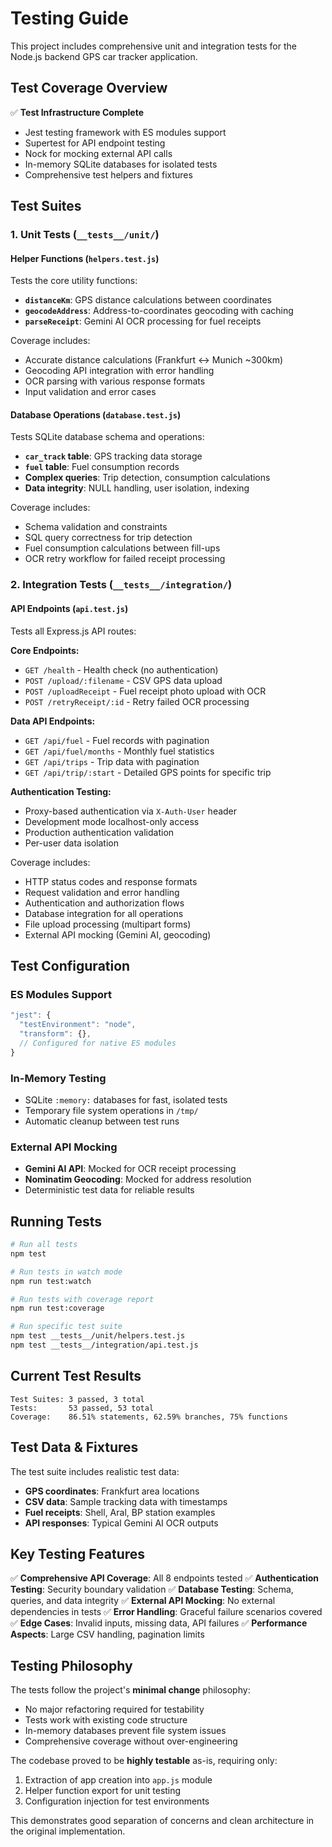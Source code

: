 # Testing Guide

This project includes comprehensive unit and integration tests for the Node.js backend GPS car tracker application.

## Test Coverage Overview

✅ **Test Infrastructure Complete**
- Jest testing framework with ES modules support
- Supertest for API endpoint testing  
- Nock for mocking external API calls
- In-memory SQLite databases for isolated tests
- Comprehensive test helpers and fixtures

## Test Suites

### 1. Unit Tests (`__tests__/unit/`)

#### Helper Functions (`helpers.test.js`)
Tests the core utility functions:
- **`distanceKm`**: GPS distance calculations between coordinates
- **`geocodeAddress`**: Address-to-coordinates geocoding with caching
- **`parseReceipt`**: Gemini AI OCR processing for fuel receipts

Coverage includes:
- Accurate distance calculations (Frankfurt ↔ Munich ~300km)
- Geocoding API integration with error handling
- OCR parsing with various response formats
- Input validation and error cases

#### Database Operations (`database.test.js`) 
Tests SQLite database schema and operations:
- **`car_track` table**: GPS tracking data storage
- **`fuel` table**: Fuel consumption records
- **Complex queries**: Trip detection, consumption calculations
- **Data integrity**: NULL handling, user isolation, indexing

Coverage includes:
- Schema validation and constraints
- SQL query correctness for trip detection
- Fuel consumption calculations between fill-ups
- OCR retry workflow for failed receipt processing

### 2. Integration Tests (`__tests__/integration/`)

#### API Endpoints (`api.test.js`)
Tests all Express.js API routes:

**Core Endpoints:**
- `GET /health` - Health check (no authentication)
- `POST /upload/:filename` - CSV GPS data upload
- `POST /uploadReceipt` - Fuel receipt photo upload with OCR
- `POST /retryReceipt/:id` - Retry failed OCR processing

**Data API Endpoints:**
- `GET /api/fuel` - Fuel records with pagination
- `GET /api/fuel/months` - Monthly fuel statistics
- `GET /api/trips` - Trip data with pagination  
- `GET /api/trip/:start` - Detailed GPS points for specific trip

**Authentication Testing:**
- Proxy-based authentication via `X-Auth-User` header
- Development mode localhost-only access
- Production authentication validation
- Per-user data isolation

Coverage includes:
- HTTP status codes and response formats
- Request validation and error handling
- Authentication and authorization flows
- Database integration for all operations
- File upload processing (multipart forms)
- External API mocking (Gemini AI, geocoding)

## Test Configuration

### ES Modules Support
```javascript
"jest": {
  "testEnvironment": "node",
  "transform": {},
  // Configured for native ES modules
}
```

### In-Memory Testing
- SQLite `:memory:` databases for fast, isolated tests
- Temporary file system operations in `/tmp/`
- Automatic cleanup between test runs

### External API Mocking
- **Gemini AI API**: Mocked for OCR receipt processing
- **Nominatim Geocoding**: Mocked for address resolution
- Deterministic test data for reliable results

## Running Tests

```bash
# Run all tests
npm test

# Run tests in watch mode
npm run test:watch

# Run tests with coverage report
npm run test:coverage

# Run specific test suite
npm test __tests__/unit/helpers.test.js
npm test __tests__/integration/api.test.js
```

## Current Test Results

```
Test Suites: 3 passed, 3 total
Tests:       53 passed, 53 total
Coverage:    86.51% statements, 62.59% branches, 75% functions
```

## Test Data & Fixtures

The test suite includes realistic test data:
- **GPS coordinates**: Frankfurt area locations
- **CSV data**: Sample tracking data with timestamps
- **Fuel receipts**: Shell, Aral, BP station examples  
- **API responses**: Typical Gemini AI OCR outputs

## Key Testing Features

✅ **Comprehensive API Coverage**: All 8 endpoints tested
✅ **Authentication Testing**: Security boundary validation
✅ **Database Testing**: Schema, queries, and data integrity
✅ **External API Mocking**: No external dependencies in tests
✅ **Error Handling**: Graceful failure scenarios covered
✅ **Edge Cases**: Invalid inputs, missing data, API failures
✅ **Performance Aspects**: Large CSV handling, pagination limits

## Testing Philosophy

The tests follow the project's **minimal change** philosophy:
- No major refactoring required for testability
- Tests work with existing code structure
- In-memory databases prevent file system issues
- Comprehensive coverage without over-engineering

The codebase proved to be **highly testable** as-is, requiring only:
1. Extraction of app creation into `app.js` module
2. Helper function export for unit testing
3. Configuration injection for test environments

This demonstrates good separation of concerns and clean architecture in the original implementation.